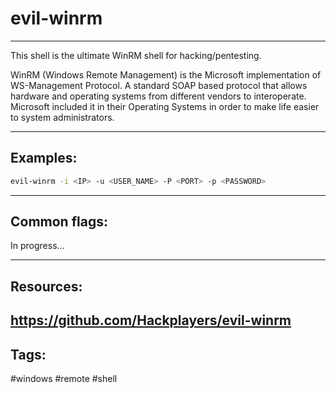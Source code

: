 # evil-winrm
---
This shell is the ultimate WinRM shell for hacking/pentesting.

WinRM (Windows Remote Management) is the Microsoft implementation of WS-Management Protocol. A standard SOAP based protocol that allows hardware and operating systems from different vendors to interoperate. Microsoft included it in their Operating Systems in order to make life easier to system administrators.


---
## Examples:
```bash
evil-winrm -i <IP> -u <USER_NAME> -P <PORT> -p <PASSWORD>
```

---
## Common flags:

In progress...

---
## Resources:
https://github.com/Hackplayers/evil-winrm
---
## Tags:
#windows #remote #shell